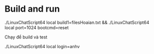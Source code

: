 # Build and run

./LinuxChatScript64 local build1=filesHoaian.txt && ./LinuxChatScript64 local port=1024 bootcmd=reset


Chạy để build và test 

./LinuxChatScript64 local login=anhv
